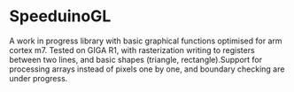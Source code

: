 # SpeeduinoGL
A work in progress library with basic graphical functions optimised for arm cortex m7.
Tested on GIGA R1, with rasterization writing to registers between two lines, and basic shapes (triangle, rectangle).Support for processing arrays instead of pixels one by one, and boundary checking are under progress.
